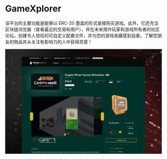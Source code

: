 # GameXplorer

<p>该平台的主要功能是能够以 ERC-20 墨盒的形式直接购买游戏。此外，它还充当区块链浏览器（查看最近的交易和用户），并在未来用作玩家和游戏所有者的社区论坛。创建令人惊叹的可自定义配置文件，并为您的游戏收藏感到自豪。了解您朋友的物品并从关注有影响力的人中获得灵感！</p>

![gamexplorer-dapp-games-matic-image2_c2047ec067a1b3da9730ab3bbc827237](gamexplorer-dapp-games-matic-image2_c2047ec067a1b3da9730ab3bbc827237.png)

